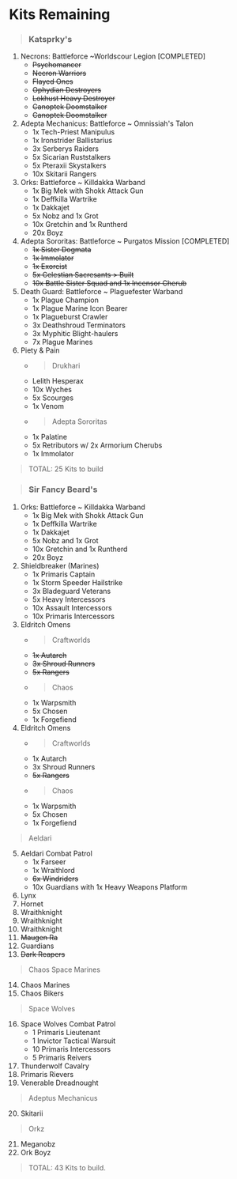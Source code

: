 # Kits Remaining

> ### Katsprky's 
1. Necrons: Battleforce ~Worldscour Legion [COMPLETED]
    - ~~Psychomancer~~
    - ~~Necron Warriors~~
    - ~~Flayed Ones~~
    - ~~Ophydian Destroyers~~
    - ~~Lokhust Heavy Destroyer~~
    - ~~Canoptek Doomstalker~~
    - ~~Canoptek Doomstalker~~
2. Adepta Mechanicus: Battleforce ~ Omnissiah's Talon
    - 1x Tech-Priest Manipulus
    - 1x Ironstrider Ballistarius
    - 3x Serberys Raiders
    - 5x Sicarian Ruststalkers
    - 5x Pteraxii Skystalkers
    - 10x Skitarii Rangers
3. Orks: Battleforce ~ Killdakka Warband
    - 1x Big Mek with Shokk Attack Gun
    - 1x Deffkilla Wartrike
    - 1x Dakkajet
    - 5x Nobz and 1x Grot
    - 10x Gretchin and 1x Runtherd
    - 20x Boyz
4. Adepta Sororitas: Battleforce ~ Purgatos Mission [COMPLETED]
    - ~~1x Sister Dogmata~~
    - ~~1x Immolator~~
    - ~~1x Exorcist~~
    - ~~5x Celestian Sacresants > Built~~
    - ~~10x Battle Sister Squad and 1x Incensor Cherub~~
5. Death Guard: Battleforce ~ Plaguefester Warband 
    - 1x Plague Champion
    - 1x Plague Marine Icon Bearer
    - 1x Plagueburst Crawler
    - 3x Deathshroud Terminators
    - 3x Myphitic Blight-haulers
    - 7x Plague Marines
6. Piety & Pain
    - > Drukhari
    - Lelith Hesperax
    - 10x Wyches
    - 5x Scourges
    - 1x Venom
    - > Adepta Sororitas
    - 1x Palatine
    - 5x Retributors w/ 2x Armorium Cherubs
    - 1x Immolator

> TOTAL: 25 Kits to build

> ### Sir Fancy Beard's
1. Orks: Battleforce ~ Killdakka Warband
    - 1x Big Mek with Shokk Attack Gun
    - 1x Deffkilla Wartrike
    - 1x Dakkajet
    - 5x Nobz and 1x Grot
    - 10x Gretchin and 1x Runtherd
    - 20x Boyz
2. Shieldbreaker (Marines)
    - 1x Primaris Captain
    - 1x Storm Speeder Hailstrike
    - 3x Bladeguard Veterans
    - 5x Heavy Intercessors
    - 10x Assault Intercessors
    - 10x Primaris Intercessors
3. Eldritch Omens
    - > Craftworlds
    - ~~1x Autarch~~
    - ~~3x Shroud Runners~~
    - ~~5x Rangers~~
    - > Chaos
    - 1x Warpsmith
    - 5x Chosen
    - 1x Forgefiend
4. Eldritch Omens
    - > Craftworlds
    - 1x Autarch
    - 3x Shroud Runners
    - ~~5x Rangers~~
    - > Chaos
    - 1x Warpsmith
    - 5x Chosen
    - 1x Forgefiend
 > Aeldari
5. Aeldari Combat Patrol
    - 1x Farseer
    - 1x Wraithlord
    - ~~6x Windriders~~
    - 10x Guardians with 1x Heavy Weapons Platform
6. Lynx 
7. Hornet 
8. Wraithknight
9. Wraithknight
10. Wraithknight
11. ~~Maugen Ra~~
12. Guardians 
13. ~~Dark Reapers~~
 > Chaos Space Marines
14. Chaos Marines
15. Chaos Bikers
 > Space Wolves
16. Space Wolves Combat Patrol
    - 1 Primaris Lieutenant
    - 1 Invictor Tactical Warsuit
    - 10 Primaris Intercessors
    - 5 Primaris Reivers
17. Thunderwolf Cavalry
18. Primaris Rievers
19. Venerable Dreadnought
 > Adeptus Mechanicus
20. Skitarii
 > Orkz
21. Meganobz
22. Ork Boyz
 
> TOTAL: 43 Kits to build.

 
